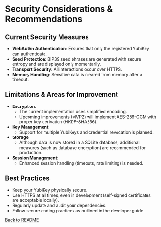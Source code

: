 # Security Considerations & Recommendations

## Current Security Measures
- **WebAuthn Authentication**: Ensures that only the registered YubiKey can authenticate.
- **Seed Protection**: BIP39 seed phrases are generated with secure entropy and are displayed only momentarily.
- **Transport Security**: All interactions occur over HTTPS.
- **Memory Handling**: Sensitive data is cleared from memory after a timeout.

## Limitations & Areas for Improvement
- **Encryption**:  
  - The current implementation uses simplified encoding.  
  - Upcoming improvements (MVP2) will implement AES-256-GCM with proper key derivation (HKDF-SHA256).
- **Key Management**:  
  - Support for multiple YubiKeys and credential revocation is planned.
- **Storage**:  
  - Although data is now stored in a SQLite database, additional measures (such as database encryption) are recommended for production.
- **Session Management**:  
  - Enhanced session handling (timeouts, rate limiting) is needed.

## Best Practices
- Keep your YubiKey physically secure.
- Use HTTPS at all times, even in development (self-signed certificates are acceptable locally).
- Regularly update and audit your dependencies.
- Follow secure coding practices as outlined in the developer guide.

[Back to README](../README.md) 